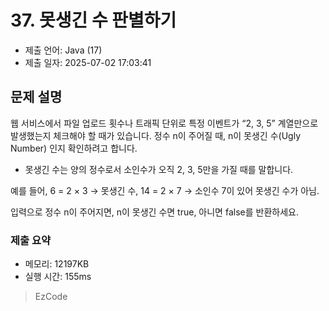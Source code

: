 # 37. 못생긴 수 판별하기
- 제출 언어: Java (17)
- 제출 일자: 2025-07-02 17:03:41

## 문제 설명
웹 서비스에서 파일 업로드 횟수나 트래픽 단위로 특정 이벤트가 “2, 3, 5” 계열만으로 발생했는지 체크해야 할 때가 있습니다.
정수 n이 주어질 때, n이 못생긴 수(Ugly Number) 인지 확인하려고 합니다.

- 못생긴 수는 양의 정수로서 소인수가 오직 2, 3, 5만을 가질 때를 말합니다.

예를 들어, 6 = 2 × 3 → 못생긴 수, 14 = 2 × 7 → 소인수 7이 있어 못생긴 수가 아님.

입력으로 정수 n이 주어지면, n이 못생긴 수면 true, 아니면 false를 반환하세요.


### 제출 요약
- 메모리: 12197KB
- 실행 시간: 155ms

> EzCode
